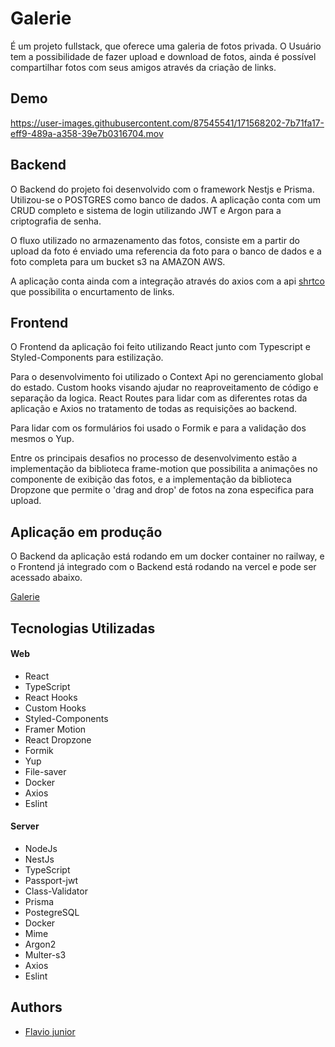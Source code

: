 # Galerie

É um projeto fullstack, que oferece uma galeria de fotos privada. O Usuário tem a possibilidade de fazer upload e download de fotos, ainda é possível compartilhar fotos com seus amigos através da criação de links.

## Demo


https://user-images.githubusercontent.com/87545541/171568202-7b71fa17-eff9-489a-a358-39e7b0316704.mov


## Backend

O Backend do projeto foi desenvolvido com o framework Nestjs e Prisma. Utilizou-se o POSTGRES como banco de dados. A aplicação conta com um CRUD completo e sistema de login utilizando JWT e Argon para a criptografia de senha.

O fluxo utilizado no armazenamento das fotos, consiste em a partir do upload da foto é enviado uma referencia da foto para o banco de dados e a foto completa para um bucket s3 na AMAZON AWS.

A aplicação conta ainda com a integração através do axios com a api [shrtco](https://shrtco.de/docs/) que possibilita o encurtamento de links.

## Frontend

O Frontend da aplicação foi feito utilizando React junto com Typescript e Styled-Components para estilização.

Para o desenvolvimento foi utilizado o Context Api no gerenciamento global do estado. Custom hooks visando ajudar no reaproveitamento de código e separação da logica. React Routes para lidar com as diferentes rotas da aplicação e
Axios no tratamento de todas as requisições ao backend.

Para lidar com os formulários foi usado o Formik e para a validação dos mesmos o Yup.

Entre os principais desafios no processo de desenvolvimento estão a implementação da biblioteca frame-motion que possibilita a animações no componente de exibição das fotos, e a implementação da biblioteca Dropzone que permite o 'drag and drop' de fotos na zona especifica para upload.

## Aplicação em produção

O Backend da aplicação está rodando em um docker container no railway, e o Frontend já integrado com o Backend está rodando na vercel e pode ser acessado abaixo.

[Galerie](https://photo-gallery-jet.vercel.app/)

## Tecnologias Utilizadas

#### Web

- React
- TypeScript
- React Hooks
- Custom Hooks
- Styled-Components
- Framer Motion
- React Dropzone
- Formik
- Yup
- File-saver
- Docker
- Axios
- Eslint

#### Server

- NodeJs
- NestJs
- TypeScript
- Passport-jwt
- Class-Validator
- Prisma
- PostegreSQL
- Docker
- Mime
- Argon2
- Multer-s3
- Axios
- Eslint

## Authors

- [Flavio junior](https://github.com/fpdsjr)
